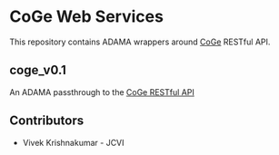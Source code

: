 # CoGe Web Services

This repository contains ADAMA wrappers around [CoGe](https://genomevolution.org) RESTful API.

## coge_v0.1
An ADAMA passthrough to the [CoGe RESTful API](https://genomevolution.com/wiki/index.php/Web_Services_RESTful_API)

## Contributors
  * Vivek Krishnakumar - JCVI
